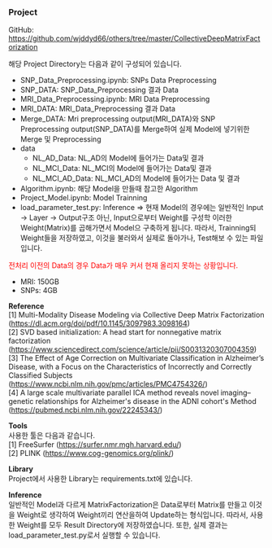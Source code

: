 ### Project
GitHub: https://github.com/wjddyd66/others/tree/master/CollectiveDeepMatrixFactorization

해당 Project Directory는 다음과 같이 구성되어 있습니다.
- SNP_Data_Preprocessing.ipynb: SNPs Data Preprocessing
- SNP_DATA: SNP_Data_Preprocessing 결과 Data
- MRI_Data_Preprocessing.ipynb: MRI Data Preprocessing
- MRI_DATA: MRI_Data_Preprocessing 결과 Data
- Merge_DATA: Mri preprocessing output(MRI_DATA)와 SNP Preprocessing output(SNP_DATA)를 Merge하여 실제 Model에 넣기위한 Merge 및 Preprocessing
- data
  - NL_AD_Data: NL_AD의 Model에 들어가는 Data및 결과
  - NL_MCI_Data: NL_MCI의 Model에 들어가는 Data및 결과
  - NL_MCI_AD_Data: NL_MCI_AD의 Model에 들어가는 Data 및 결과
- Algorithm.ipynb: 해당 Model을 만들때 참고한 Algorithm
- Project_Model.ipynb: Model Trainning
- load_parameter_test.py: Inference => 현재 Model의 경우에는 일반적인 Input -> Layer -> Output구조 아닌, Input으로부터 Weight를 구성학 이러한 Weight(Matrix)를 곱해가면서 Model으 구축하게 됩니다. 따라서, Trainning되 Weight들을 저장하였고, 이것을 불러와서 실제로 돌아가나, Test해보 수 있는 파일입니다.

<span style="color:red;">전처리 이전의 Data의 경우 Data가 매우 커서 현재 올리지 못하는 상황입니다.</span>
- MRI: 150GB
- SNPs: 4GB

**Reference**  
[1] Multi-Modality Disease Modeling via Collective Deep Matrix Factorization (https://dl.acm.org/doi/pdf/10.1145/3097983.3098164)  
[2] SVD based initialization: A head start for nonnegative matrix factorization (https://www.sciencedirect.com/science/article/pii/S0031320307004359)  
[3] The Effect of Age Correction on Multivariate Classification in Alzheimer’s Disease, with a Focus on the Characteristics of Incorrectly and Correctly Classified Subjects (https://www.ncbi.nlm.nih.gov/pmc/articles/PMC4754326/)  
[4] A large scale multivariate parallel ICA method reveals novel imaging–genetic relationships for Alzheimer's disease in the ADNI cohort's Method (https://pubmed.ncbi.nlm.nih.gov/22245343/)

**Tools**  
사용한 툴은 다음과 같습니다.  
[1] FreeSurfer (https://surfer.nmr.mgh.harvard.edu/)  
[2] PLINK (https://www.cog-genomics.org/plink/)

**Library**  
Project에서 사용한 Library는 requirements.txt에 있습니다.

**Inference**  
일반적인 Model과 다르게 MatrixFactorization은 Data로부터 Matrix를 만들고 이것을 Weight로 생각하여 Weight끼리 연산을하여 Update하는 형식입니다. 따라서, 사용한 Weight를 모두 Result Directory에 저장하였습니다. 또한, 실제 결과는 load_parameter_test.py로서 실행할 수 있습니다.
